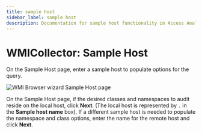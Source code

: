 ```yaml
---
title: sample host
sidebar_label: sample host
description: Documentation for sample host functionality in Access Analyzer including configuration and usage information.
---
```


# WMICollector: Sample Host

On the Sample Host page, enter a sample host to populate options for the query.

![WMI Browser wizard Sample Host page](/img/product_docs/accessanalyzer/admin/datacollector/wmicollector/samplehost.webp)

On the Sample Host page, if the desired classes and namespaces to audit reside on the local host,
click **Next**. (The local host is represented by `.` in the **Sample host name** box). If a
different sample host is needed to populate the namespace and class options, enter the name for the
remote host and click **Next**.
